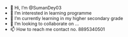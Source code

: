 - 👋 Hi, I’m @SumanDey03
- 👀 I’m interested in learning programme
- 🌱 I’m currently learning in my higher secondary grade
- 💞️ I’m looking to collaborate on ...
- 📫 How to reach me contact no. 8895340501

<!---
SumanDey03/SumanDey03 is a ✨ special ✨ repository because its `README.md` (this file) appears on your GitHub profile.
You can click the Preview link to take a look at your changes.
--->
